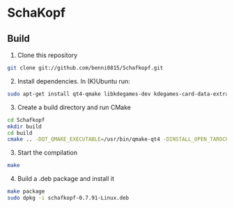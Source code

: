 SchaKopf
========

## Build
1. Clone this repository
```bash
git clone git://github.com/benni0815/Schafkopf.git
```

2. Install dependencies. In (K)Ubuntu run:
```bash
sudo apt-get install qt4-qmake libkdegames-dev kdegames-card-data-extra libqimageblitz-dev
```

3. Create a build directory and run CMake
```bash
cd Schafkopf
mkdir build
cd build
cmake .. -DQT_QMAKE_EXECUTABLE=/usr/bin/qmake-qt4 -DINSTALL_OPEN_TAROCK=ON
```

3. Start the compilation
```bash
make
```

4. Build a .deb package and install it
```bash
make package
sudo dpkg -i schafkopf-0.7.91-Linux.deb
```
